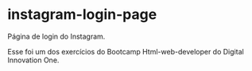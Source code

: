 # instagram-login-page
Página de login do Instagram.

Esse foi um dos exercícios do Bootcamp Html-web-developer do Digital Innovation One.
